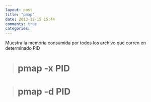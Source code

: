 ```yaml
---
layout: post
title: "pmap"
date: 2013-12-15 15:44
comments: true
categories: 
---
```

Muestra la memoria consumida por todos los archivo que corren en determinado PID

># pmap -x PID

># pmap -d PID

